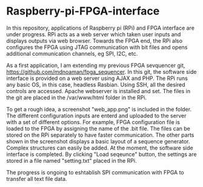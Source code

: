 # Raspberry-pi-FPGA-interface
In this repository, applications of Raspberry pi (RPi) and FPGA interface are under progress. RPi acts as a web server which taken user inputs and displays outputs via web browser. Towards the FPGA end, the RPi also configures the FPGA using JTAG communication with bit files and opens additional communication channels, eg SPI, I2C, etc. 

As a first application, I am extending my previous FPGA sevquencer git, https://github.com/mdnoaman/fpga_sequencer. In this git, the software side interface is provided on a web server using AJAX and PHP. The RPi runs any basic OS, in this case, headless Rasbian. Using SSH, all the desired controls are accessed. Apache webserver is installed and set. The files in the git are placed in the /var/www/html folder in the RPi.

To get a rough idea, a screenshot "web_app.png" is included in the folder. The different configuration inputs are enterd and uploaded to the server with a set of different options. For example, FPGA configuration file is loaded to the FPGA by assigning the name of the .bit file. The files can be stored on the RPi separately to have faster communication. The other parts shown in the screenshot displays a basic layout of a sequence generator. Complex structures can easily be added. At the moment, the software side interface is completed. By clicking "Load seqeunce" button, the settings are stored in a file named "setting.txt" placed in the RPi.

The progress is ongoing to eshtablish SPI communication with FPGA to transfer all text file data.
